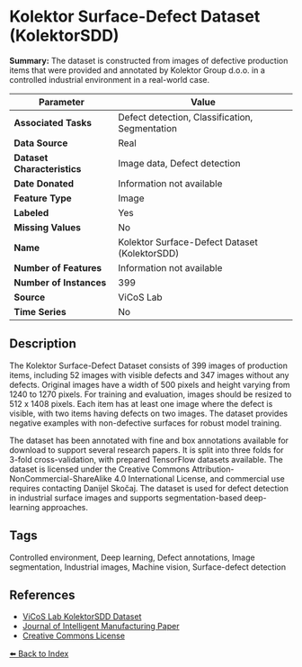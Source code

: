 # Kolektor Surface-Defect Dataset (KolektorSDD)

**Summary:** The dataset is constructed from images of defective production items that were provided and annotated by Kolektor Group d.o.o. in a controlled industrial environment in a real-world case.

| Parameter | Value |
| --- | --- |
| **Associated Tasks** | Defect detection, Classification, Segmentation |
| **Data Source** | Real |
| **Dataset Characteristics** | Image data, Defect detection |
| **Date Donated** | Information not available |
| **Feature Type** | Image |
| **Labeled** | Yes |
| **Missing Values** | No |
| **Name** | Kolektor Surface-Defect Dataset (KolektorSDD) |
| **Number of Features** | Information not available |
| **Number of Instances** | 399 |
| **Source** | ViCoS Lab |
| **Time Series** | No |

## Description

The Kolektor Surface-Defect Dataset consists of 399 images of production items, including 52 images with visible defects and 347 images without any defects. Original images have a width of 500 pixels and height varying from 1240 to 1270 pixels. For training and evaluation, images should be resized to 512 x 1408 pixels. Each item has at least one image where the defect is visible, with two items having defects on two images. The dataset provides negative examples with non-defective surfaces for robust model training.

The dataset has been annotated with fine and box annotations available for download to support several research papers. It is split into three folds for 3-fold cross-validation, with prepared TensorFlow datasets available. The dataset is licensed under the Creative Commons Attribution-NonCommercial-ShareAlike 4.0 International License, and commercial use requires contacting Danijel Skočaj. The dataset is used for defect detection in industrial surface images and supports segmentation-based deep-learning approaches.

## Tags

Controlled environment, Deep learning, Defect annotations, Image segmentation, Industrial images, Machine vision, Surface-defect detection

## References

- [ViCoS Lab KolektorSDD Dataset](https://go.vicos.si/kolektorsdd)
- [Journal of Intelligent Manufacturing Paper](https://prints.vicos.si/publications/370)
- [Creative Commons License](http://creativecommons.org/licenses/by-nc-sa/4.0/)

[⬅️ Back to Index](../README.md)
